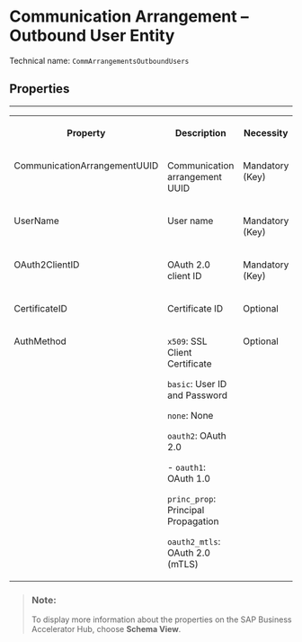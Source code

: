 <!-- loio88bd0c67e22540d6ac380dd64076b830 -->

# Communication Arrangement – Outbound User Entity





Technical name: `CommArrangementsOutboundUsers` 



<a name="loio88bd0c67e22540d6ac380dd64076b830__CommunicationArrangementOutboundUser"/>

## Properties

****


<table>
<tr>
<th valign="top">

Property



</th>
<th valign="top">

Description



</th>
<th valign="top">

Necessity



</th>
</tr>
<tr>
<td valign="top">

CommunicationArrangementUUID



</td>
<td valign="top">

Communication arrangement UUID



</td>
<td valign="top">

Mandatory \(Key\)



</td>
</tr>
<tr>
<td valign="top">

UserName



</td>
<td valign="top">

User name



</td>
<td valign="top">

Mandatory \(Key\)



</td>
</tr>
<tr>
<td valign="top">

OAuth2ClientID



</td>
<td valign="top">

OAuth 2.0 client ID



</td>
<td valign="top">

Mandatory \(Key\)



</td>
</tr>
<tr>
<td valign="top">

CertificateID



</td>
<td valign="top">

Certificate ID



</td>
<td valign="top">

Optional



</td>
</tr>
<tr>
<td valign="top">

AuthMethod



</td>
<td valign="top">

`x509`: SSL Client Certificate

`basic`: User ID and Password

`none`: None

`oauth2`: OAuth 2.0

\- `oauth1`: OAuth 1.0

`princ_prop`: Principal Propagation

`oauth2_mtls`: OAuth 2.0 \(mTLS\)



</td>
<td valign="top">

Optional



</td>
</tr>
</table>

> ### Note:  
> To display more information about the properties on the SAP Business Accelerator Hub, choose **Schema View**.

